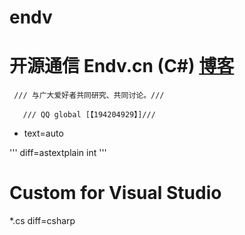 # endv
# __开源通信 Endv.cn (C#)__  [博客](http://www.cnblogs.com/endv/ "我的博客")
     
     
     /// 与广大爱好者共同研究、共同讨论。///

       /// QQ global [【194204929】]///

* text=auto

 '''
 diff=astextplain int 
 '''
# Custom for Visual Studio
*.cs     diff=csharp

# 
